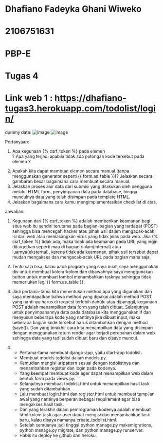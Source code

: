 # Dhafiano Fadeyka Ghani Wiweko
# 2106751631
# PBP-E
# Tugas 4

# Link web 1 : https://dhafiano-tugas3.herokuapp.com/todolist/login/

dummy data:
![image](https://user-images.githubusercontent.com/112342752/192917646-287401b1-c6cc-4c55-8a2b-1b2c6be0e558.png)
![image](https://user-images.githubusercontent.com/112342752/192917690-3c995308-3e80-4247-bb97-fe792dd1892c.png)

Pertanyaan:

1. Apa kegunaan {% csrf_token %} pada elemen <form>? Apa yang terjadi apabila tidak ada potongan kode tersebut pada elemen <form>?
2. Apakah kita dapat membuat elemen <form> secara manual (tanpa menggunakan generator seperti {{ form.as_table }})? Jelaskan secara gambaran besar bagaimana cara membuat <form> secara manual.
3. Jelaskan proses alur data dari submisi yang dilakukan oleh pengguna melalui HTML form, penyimpanan data pada database, hingga munculnya data yang telah disimpan pada template HTML.
4. Jelaskan bagaimana cara kamu mengimplementasikan checklist di atas.
  
Jawaban:
  
1. Kegunaan dari {% csrf_token %} adalah memberikan keamanan bagi situs web itu sendiri terutama pada bagian-bagian yang terdapat (POST) sehingga bisa mencegah hacker atau pihak usil dalam mengacak-acak isi dari web atau memasangkan virus yang tidak jelas pada web. Jika {% csrf_token %} tidak ada, maka tidak ada keamanan pada URL yang ingin ditargetkan seperti mau di bagian dalam(internal) atau luarnya(eksternal), karena tidak ada keamanan, pihak usil tersebut dapat mudah mengakses dan mengacak-acak URL pada bagian mana saja.
  
2. Tentu saja bisa, kalau pada program yang saya buat, saya menggunakan div untuk membuat kolom-kolom dan dibawahnya saya  menggunakan button untuk membuat tombol menambahkan tasknya sehingga tidak memerlukan lagi {{ form.as_table }}.
  
3. Jadi pertama-tama kita menentukan method apa yang digunakan dan saya mendapatkan bahwa method yang dipakai adalah method POST yang nantinya harus di request terlebih dahulu atau dipanggil, kegunaan POST adalah menampilkan data form yang telah dibuat. Selanjutnya untuk penyimpanannya data pada database kita menggunakan if dan menyusun beberapa kode yang nantinya jika dibuat input, maka beberapa bagian kode tersebut harus ditambahkan dengan method (save()). Dan yang terakhir cara kita menampilkan data yang disimpan dengan menggunakan return render agar terjadi perubahan dalam web sehingga data yang tadi sudah dibuat baru dan disave muncul.

4. - Pertama-tama membuat django-app, yaitu start-app todolist.
   - Membuat models todolist dalam models.py.
   - Kemudian mengisi urlpattern sesuai dengan todolistnya dan menambahkan register dan login pada kodenya.
   - Yang keempat membuat kode agar dapat menampilkan web dalam bentuk form pada views.py.
   - Selanjutnya membuat todolist.html untuk menampilkan hasil task yang sudah ditambahkan.
   - Lalu membuat login.html dan register.html untuk membuat tampilan awal yang nantinya berperan sebagai requirement agar bisa mengakses hasil task.
   - Dan yang terakhir dalam pemrograman kodenya adalah membuat html kolom task agar user dapat mengisi dan menambahkan task baru, kalau disaya namanya create_todolist.html.
   - Setelah semuanya jadi tinggal python manage.py makemigrations, python manage.py migrate, dan python manage.py runserver.
   - Habis itu deploy ke github dan heroku.
